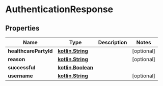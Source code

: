 # AuthenticationResponse

## Properties
Name | Type | Description | Notes
------------ | ------------- | ------------- | -------------
**healthcarePartyId** | [**kotlin.String**](.md) |  |  [optional]
**reason** | [**kotlin.String**](.md) |  |  [optional]
**successful** | [**kotlin.Boolean**](.md) |  | 
**username** | [**kotlin.String**](.md) |  |  [optional]
